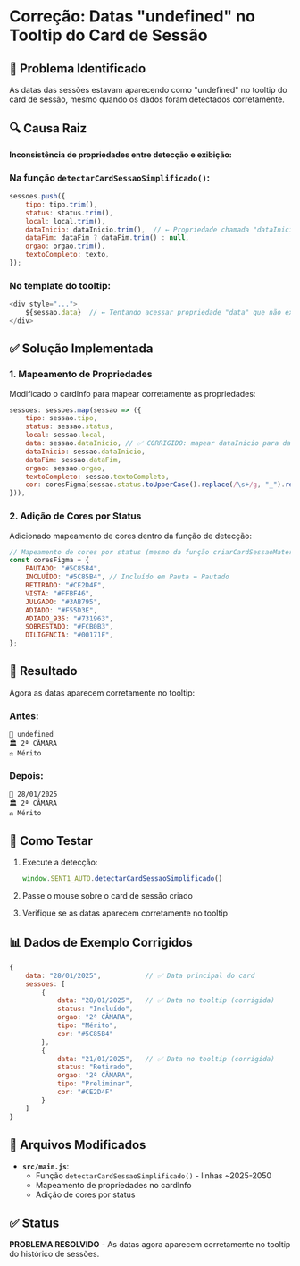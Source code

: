 # Correção: Datas "undefined" no Tooltip do Card de Sessão

## 🐛 Problema Identificado

As datas das sessões estavam aparecendo como "undefined" no tooltip do card de sessão, mesmo quando os dados foram detectados corretamente.

## 🔍 Causa Raiz

**Inconsistência de propriedades entre detecção e exibição:**

### Na função `detectarCardSessaoSimplificado()`:
```javascript
sessoes.push({
    tipo: tipo.trim(),
    status: status.trim(),
    local: local.trim(),
    dataInicio: dataInicio.trim(),  // ← Propriedade chamada "dataInicio"
    dataFim: dataFim ? dataFim.trim() : null,
    orgao: orgao.trim(),
    textoCompleto: texto,
});
```

### No template do tooltip:
```javascript
<div style="...">
    ${sessao.data}  // ← Tentando acessar propriedade "data" que não existe
</div>
```

## ✅ Solução Implementada

### 1. Mapeamento de Propriedades
Modificado o cardInfo para mapear corretamente as propriedades:

```javascript
sessoes: sessoes.map(sessao => ({
    tipo: sessao.tipo,
    status: sessao.status,
    local: sessao.local,
    data: sessao.dataInicio, // ✅ CORRIGIDO: mapear dataInicio para data
    dataInicio: sessao.dataInicio,
    dataFim: sessao.dataFim,
    orgao: sessao.orgao,
    textoCompleto: sessao.textoCompleto,
    cor: coresFigma[sessao.status.toUpperCase().replace(/\s+/g, "_").replace(/[()\.]/g, "")] || "#5C85B4"
})),
```

### 2. Adição de Cores por Status
Adicionado mapeamento de cores dentro da função de detecção:

```javascript
// Mapeamento de cores por status (mesmo da função criarCardSessaoMaterial)
const coresFigma = {
    PAUTADO: "#5C85B4",
    INCLUÍDO: "#5C85B4", // Incluído em Pauta = Pautado
    RETIRADO: "#CE2D4F",
    VISTA: "#FFBF46",
    JULGADO: "#3AB795",
    ADIADO: "#F55D3E",
    ADIADO_935: "#731963",
    SOBRESTADO: "#FCB0B3",
    DILIGENCIA: "#00171F",
};
```

## 🎯 Resultado

Agora as datas aparecem corretamente no tooltip:

### Antes:
```
📅 undefined
🏛️ 2ª CÂMARA  
⚖️ Mérito
```

### Depois:
```
📅 28/01/2025
🏛️ 2ª CÂMARA
⚖️ Mérito
```

## 🧪 Como Testar

1. Execute a detecção:
   ```javascript
   window.SENT1_AUTO.detectarCardSessaoSimplificado()
   ```

2. Passe o mouse sobre o card de sessão criado

3. Verifique se as datas aparecem corretamente no tooltip

## 📊 Dados de Exemplo Corrigidos

```javascript
{
    data: "28/01/2025",           // ✅ Data principal do card
    sessoes: [
        {
            data: "28/01/2025",   // ✅ Data no tooltip (corrigida)
            status: "Incluído",
            orgao: "2ª CÂMARA",
            tipo: "Mérito",
            cor: "#5C85B4"
        },
        {
            data: "21/01/2025",   // ✅ Data no tooltip (corrigida)
            status: "Retirado", 
            orgao: "2ª CÂMARA",
            tipo: "Preliminar",
            cor: "#CE2D4F"
        }
    ]
}
```

## 🔧 Arquivos Modificados

- **`src/main.js`**: 
  - Função `detectarCardSessaoSimplificado()` - linhas ~2025-2050
  - Mapeamento de propriedades no cardInfo
  - Adição de cores por status

## ✅ Status

**PROBLEMA RESOLVIDO** - As datas agora aparecem corretamente no tooltip do histórico de sessões.
